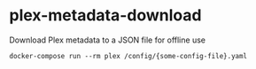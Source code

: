 # plex-metadata-download
Download Plex metadata to a JSON file for offline use

`docker-compose run --rm plex /config/{some-config-file}.yaml`
